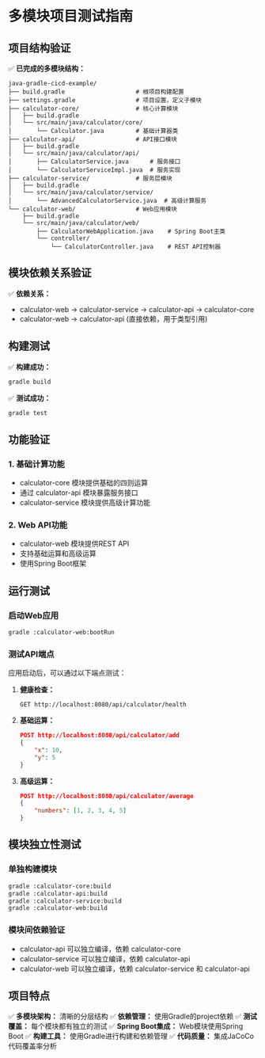 # 多模块项目测试指南

## 项目结构验证

✅ **已完成的多模块结构：**

```
java-gradle-cicd-example/
├── build.gradle                    # 根项目构建配置
├── settings.gradle                 # 项目设置，定义子模块
├── calculator-core/                # 核心计算模块
│   ├── build.gradle
│   └── src/main/java/calculator/core/
│       └── Calculator.java         # 基础计算器类
├── calculator-api/                 # API接口模块
│   ├── build.gradle
│   └── src/main/java/calculator/api/
│       ├── CalculatorService.java      # 服务接口
│       └── CalculatorServiceImpl.java  # 服务实现
├── calculator-service/             # 服务层模块
│   ├── build.gradle
│   └── src/main/java/calculator/service/
│       └── AdvancedCalculatorService.java  # 高级计算服务
└── calculator-web/                 # Web应用模块
    ├── build.gradle
    └── src/main/java/calculator/web/
        ├── CalculatorWebApplication.java    # Spring Boot主类
        └── controller/
            └── CalculatorController.java    # REST API控制器
```

## 模块依赖关系验证

✅ **依赖关系：**

- calculator-web → calculator-service → calculator-api → calculator-core
- calculator-web → calculator-api (直接依赖，用于类型引用)

## 构建测试

✅ **构建成功：**

```bash
gradle build
```

✅ **测试成功：**

```bash
gradle test
```

## 功能验证

### 1. 基础计算功能

- calculator-core 模块提供基础的四则运算
- 通过 calculator-api 模块暴露服务接口
- calculator-service 模块提供高级计算功能

### 2. Web API功能

- calculator-web 模块提供REST API
- 支持基础运算和高级运算
- 使用Spring Boot框架

## 运行测试

### 启动Web应用

```bash
gradle :calculator-web:bootRun
```

### 测试API端点

应用启动后，可以通过以下端点测试：

1. **健康检查：**
   
   ```
   GET http://localhost:8080/api/calculator/health
   ```

2. **基础运算：**
   
   ```json
   POST http://localhost:8080/api/calculator/add
   {
       "x": 10,
       "y": 5
   }
   ```

3. **高级运算：**
   
   ```json
   POST http://localhost:8080/api/calculator/average
   {
       "numbers": [1, 2, 3, 4, 5]
   }
   ```

## 模块独立性测试

### 单独构建模块

```bash
gradle :calculator-core:build
gradle :calculator-api:build
gradle :calculator-service:build
gradle :calculator-web:build
```

### 模块间依赖验证

- calculator-api 可以独立编译，依赖 calculator-core
- calculator-service 可以独立编译，依赖 calculator-api
- calculator-web 可以独立编译，依赖 calculator-service 和 calculator-api

## 项目特点

✅ **多模块架构：** 清晰的分层结构
✅ **依赖管理：** 使用Gradle的project依赖
✅ **测试覆盖：** 每个模块都有独立的测试
✅ **Spring Boot集成：** Web模块使用Spring Boot
✅ **构建工具：** 使用Gradle进行构建和依赖管理
✅ **代码质量：** 集成JaCoCo代码覆盖率分析 